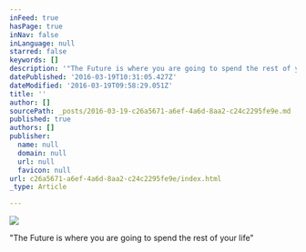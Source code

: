 ```yaml
---
inFeed: true
hasPage: true
inNav: false
inLanguage: null
starred: false
keywords: []
description: '"The Future is where you are going to spend the rest of your life"'
datePublished: '2016-03-19T10:31:05.427Z'
dateModified: '2016-03-19T09:58:29.051Z'
title: ''
author: []
sourcePath: _posts/2016-03-19-c26a5671-a6ef-4a6d-8aa2-c24c2295fe9e.md
published: true
authors: []
publisher:
  name: null
  domain: null
  url: null
  favicon: null
url: c26a5671-a6ef-4a6d-8aa2-c24c2295fe9e/index.html
_type: Article

---
```

![](https://the-grid-user-content.s3-us-west-2.amazonaws.com/59f66c2e-8aba-4b2a-af0a-49bf7509e02b.jpg)

"The Future is where you are going to spend the rest of your life"